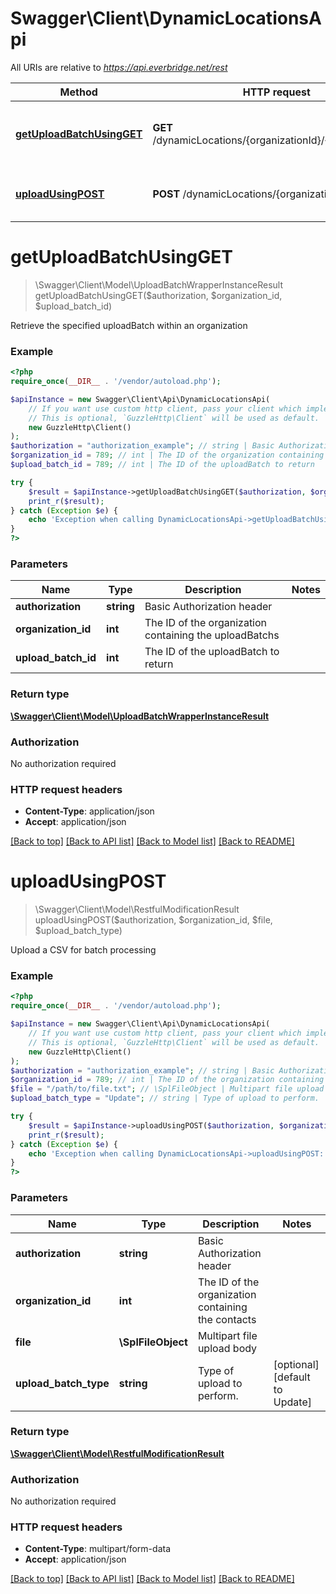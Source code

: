 # Swagger\Client\DynamicLocationsApi

All URIs are relative to *https://api.everbridge.net/rest*

Method | HTTP request | Description
------------- | ------------- | -------------
[**getUploadBatchUsingGET**](DynamicLocationsApi.md#getUploadBatchUsingGET) | **GET** /dynamicLocations/{organizationId}/{uploadBatchId} | Retrieve the specified uploadBatch within an organization
[**uploadUsingPOST**](DynamicLocationsApi.md#uploadUsingPOST) | **POST** /dynamicLocations/{organizationId} | Upload a CSV for batch processing


# **getUploadBatchUsingGET**
> \Swagger\Client\Model\UploadBatchWrapperInstanceResult getUploadBatchUsingGET($authorization, $organization_id, $upload_batch_id)

Retrieve the specified uploadBatch within an organization

### Example
```php
<?php
require_once(__DIR__ . '/vendor/autoload.php');

$apiInstance = new Swagger\Client\Api\DynamicLocationsApi(
    // If you want use custom http client, pass your client which implements `GuzzleHttp\ClientInterface`.
    // This is optional, `GuzzleHttp\Client` will be used as default.
    new GuzzleHttp\Client()
);
$authorization = "authorization_example"; // string | Basic Authorization header
$organization_id = 789; // int | The ID of the organization containing the uploadBatchs
$upload_batch_id = 789; // int | The ID of the uploadBatch to return

try {
    $result = $apiInstance->getUploadBatchUsingGET($authorization, $organization_id, $upload_batch_id);
    print_r($result);
} catch (Exception $e) {
    echo 'Exception when calling DynamicLocationsApi->getUploadBatchUsingGET: ', $e->getMessage(), PHP_EOL;
}
?>
```

### Parameters

Name | Type | Description  | Notes
------------- | ------------- | ------------- | -------------
 **authorization** | **string**| Basic Authorization header |
 **organization_id** | **int**| The ID of the organization containing the uploadBatchs |
 **upload_batch_id** | **int**| The ID of the uploadBatch to return |

### Return type

[**\Swagger\Client\Model\UploadBatchWrapperInstanceResult**](../Model/UploadBatchWrapperInstanceResult.md)

### Authorization

No authorization required

### HTTP request headers

 - **Content-Type**: application/json
 - **Accept**: application/json

[[Back to top]](#) [[Back to API list]](../../README.md#documentation-for-api-endpoints) [[Back to Model list]](../../README.md#documentation-for-models) [[Back to README]](../../README.md)

# **uploadUsingPOST**
> \Swagger\Client\Model\RestfulModificationResult uploadUsingPOST($authorization, $organization_id, $file, $upload_batch_type)

Upload a CSV for batch processing

### Example
```php
<?php
require_once(__DIR__ . '/vendor/autoload.php');

$apiInstance = new Swagger\Client\Api\DynamicLocationsApi(
    // If you want use custom http client, pass your client which implements `GuzzleHttp\ClientInterface`.
    // This is optional, `GuzzleHttp\Client` will be used as default.
    new GuzzleHttp\Client()
);
$authorization = "authorization_example"; // string | Basic Authorization header
$organization_id = 789; // int | The ID of the organization containing the contacts
$file = "/path/to/file.txt"; // \SplFileObject | Multipart file upload body
$upload_batch_type = "Update"; // string | Type of upload to perform.

try {
    $result = $apiInstance->uploadUsingPOST($authorization, $organization_id, $file, $upload_batch_type);
    print_r($result);
} catch (Exception $e) {
    echo 'Exception when calling DynamicLocationsApi->uploadUsingPOST: ', $e->getMessage(), PHP_EOL;
}
?>
```

### Parameters

Name | Type | Description  | Notes
------------- | ------------- | ------------- | -------------
 **authorization** | **string**| Basic Authorization header |
 **organization_id** | **int**| The ID of the organization containing the contacts |
 **file** | **\SplFileObject**| Multipart file upload body |
 **upload_batch_type** | **string**| Type of upload to perform. | [optional] [default to Update]

### Return type

[**\Swagger\Client\Model\RestfulModificationResult**](../Model/RestfulModificationResult.md)

### Authorization

No authorization required

### HTTP request headers

 - **Content-Type**: multipart/form-data
 - **Accept**: application/json

[[Back to top]](#) [[Back to API list]](../../README.md#documentation-for-api-endpoints) [[Back to Model list]](../../README.md#documentation-for-models) [[Back to README]](../../README.md)

